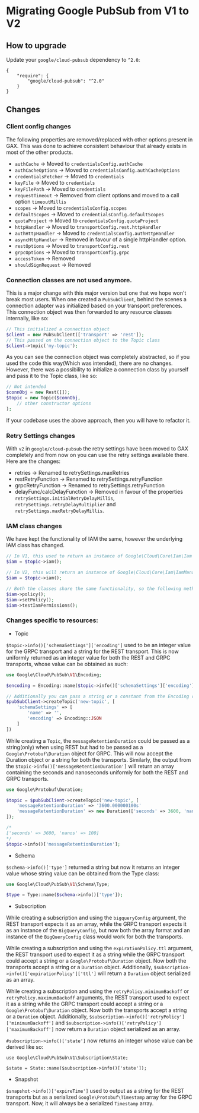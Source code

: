 # Migrating Google PubSub from V1 to V2

## How to upgrade

Update your `google/cloud-pubsub` dependency to `^2.0`:

```
{
    "require": {
        "google/cloud-pubsub": "^2.0"
    }
}
```

## Changes

### Client config changes

The following properties are removed/replaced with other options present in GAX. This was done to achieve consistent behaviour that already exists in most of the other products.

- `authCache` -> Moved to `credentialsConfig.authCache`
- `authCacheOptions` -> Moved to `credentialsConfig.authCacheOptions`
- `credentialsFetcher` -> Moved to `credentials`
- `keyFile` -> Moved to `credentials`
- `keyFilePath` -> Moved to `credentials`
- `requestTimeout` -> Removed from client options and moved to a call option `timeoutMillis`
- `scopes` -> Moved to `credentialsConfig.scopes`
- `defaultScopes` -> Moved to `credentialsConfig.defaultScopes`
- `quotaProject` -> Moved to `credentialsConfig.quotaProject`
- `httpHandler` -> Moved to `transportConfig.rest.httpHandler`
- `authHttpHandler` -> Moved to `credentialsConfig.authHttpHandler`
- `asyncHttpHandler` -> Removed in favour of a single httpHandler option.
- `restOptions` -> Moved to `transportConfig.rest`
- `grpcOptions` -> Moved to `transportConfig.grpc`
- `accessToken` -> Removed
- `shouldSignRequest` -> Removed

### Connection classes are not used anymore.

This is a major change with this major version but one that we hope won't break most users. When one created a `PubSubClient`, behind the scenes a connection adapter was initialized based on your transport preferences. This connection object was then forwarded to any resource classes internally, like so:
```php
// This initialized a connection object
$client = new PubSubClient(['transport' => 'rest']);
// This passed on the connection object to the Topic class
$client->topic('my-topic');
```

As you can see the connection object was completely abstracted, so if you used the code this way(Which was intended), there are no changes. However, there was a possibility to initialize a connection class by yourself and pass it to the Topic class, like so:
```php
// Not intended
$connObj = new Rest([]);
$topic = new Topic($connObj,
    // other constructor options
);
```

If your codebase uses the above approach, then you will have to refactor it.

### Retry Settings changes

With `v2` in `google/cloud-pubsub` the retry settings have been moved to GAX completely and from now on you can use the retry settings available there. Here are the changes:
- retries -> Renamed to retrySettings.maxRetries
- restRetryFunction -> Renamed to retrySettings.retryFunction
- grpcRetryFunction -> Renamed to retrySettings.retryFunction
- delayFunc/calcDelayFunction -> Removed in favour of the properties `retrySettings.initialRetryDelayMillis`, `retrySettings.retryDelayMultiplier` and `retrySettings.maxRetryDelayMillis`.

### IAM class changes

We have kept the functionality of IAM the same, however the underlying IAM class has changed.
```php
// In V1, this used to return an instance of Google\Cloud\Core\Iam\Iam
$iam = $topic->iam();

// In V2, this will return an instance of Google\Cloud\Core\Iam\IamManager
$iam = $topic->iam();

// Both the classes share the same functionality, so the following methods will work for both versions.
$iam->policy();
$iam->setPolicy();
$iam->testIamPermissions();
```

### Changes specific to resources:

- Topic

`$topic->info()['schemaSettings']['encoding']` used to be an integer value for the GRPC transport and a string for the REST transport.
This is now uniformly returned as an integer value for both the REST and GRPC transports, whose value can be obtained as such:

```php
use Google\Cloud\PubSub\V1\Encoding;

$encoding = Encoding::name($topic->info()['schemaSettings']['encoding']);

// Additionally you can pass a string or a constant from the Encoding class while creating the topic.
$pubSubClient->createTopic('new-topic', [
    'schemaSettings' => [
        'name' => '',
        'encoding' => Encoding::JSON
    ]
])
```

While creating a `Topic`, the `messageRetentionDuration` could be passed as a string(only) when using REST but had to be passed as a `Google\Protobuf\Duration` object for GRPC. This will now accept the Duration object or a string for both the transports.
Similarly, the output from the `$topic->info()['messageRetentionDuration']` will return an array containing the seconds and nanoseconds uniformly for both the REST and GRPC transports.

```php
use Google\Protobuf\Duration;

$topic = $pubSubClient->createTopic('new-topic', [
    'messageRetentionDuration' => '3600.000000100s'
    'messageRetentionDuration' => new Duration(['seconds' => 3600, 'nanos' => 100])
]);

/*
['seconds' => 3600, 'nanos' => 100]
*/
$topic->info()['messageRetentionDuration'];
```

- Schema

`$schema->info()['type']` returned a string but now it returns an integer value whose string value can be obtained from the Type class:
```php
use Google\Cloud\PubSub\V1\Schema\Type;

$type = Type::name($schema->info()['type']);
```

- Subscription

While creating a subscription and using the `bigqueryConfig` argument, the REST transport expects it as an array, while the GRPC transport expects it as an instance of the `BigQueryConfig`, but now both the array format and an instance of the `BigQueryConfig` class would work for both the transports.

While creating a subscription and using the `expirationPolicy.ttl` argument, the REST transport used to expect it as a string while the GRPC transport could accept a string or a `Google\Protobuf\Duration` object. Now both the transports accept a string or a `Duration` object. Additionally, `$subscription->info()['expirationPolicy']['ttl']` will return a `Duration` object serialized as an array.

While creating a subscription and using the `retryPolicy.minimumBackoff` or `retryPolicy.maximumBackoff` arguments, the REST transport used to expect it as a string while the GRPC transport could accept a string or a `Google\Protobuf\Duration` object. Now both the transports accept a string or a `Duration` object. Additionally, `$subscription->info()['retryPolicy']['minimumBackoff']` and `$subscription->info()['retryPolicy']['maximumBackoff']` now return a `Duration` object serialized as an array.

`#subscription->info()['state']` now returns an integer whose value can be derived like so:
```
use Google\Cloud\PubSub\V1\Subscription\State;

$state = State::name($subscription->info()['state']);
```

- Snapshot

`$snapshot->info()['expireTime']` used to output as a string for the REST transports but as a serialized `Google\Protobuf\Timestamp` array for the GRPC transport. Now, it will always be a serialized `Timestamp` array.
